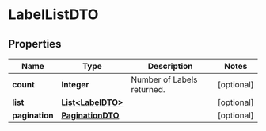 

# LabelListDTO

## Properties

Name | Type | Description | Notes
------------ | ------------- | ------------- | -------------
**count** | **Integer** | Number of Labels returned.  |  [optional]
**list** | [**List&lt;LabelDTO&gt;**](LabelDTO.md) |  |  [optional]
**pagination** | [**PaginationDTO**](PaginationDTO.md) |  |  [optional]



